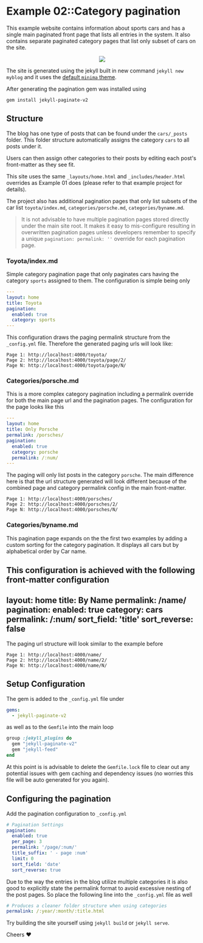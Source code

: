# Example 02::Category pagination
This example website contains information about sports cars and has a single main paginated front page that lists all entries in the system. It also contains separate paginated category pages that list only subset of cars on the site.

<p align="center">
  <img src="https://raw.githubusercontent.com/sverrirs/jekyll-paginate-v2/master/examples/img/02-example-screenshot-main.png" />
</p>

The site is generated using the jekyll built in new command `jekyll new myblog` and it uses the [default `minima` theme](https://github.com/jekyll/minima).

After generating the pagination gem was installed using
```
gem install jekyll-paginate-v2
```

## Structure
The blog has one type of posts that can be found under the `cars/_posts` folder. This folder structure automatically assigns the category `cars` to all posts under it.

Users can then assign other categories to their posts by editing each post's front-matter as they see fit.

This site uses the same `_layouts/home.html` and `_includes/header.html` overrides as Example 01 does (please refer to that example project for details).

The project also has additional pagination pages that only list subsets of the car list `toyota/index.md`, `categories/porsche.md`, `categories/byname.md`.

> It is not advisable to have multiple pagination pages stored directly under the main site root. It makes it easy to mis-configure resulting in overwritten pagination pages unless developers remember to specify a unique `pagination: permalink: ''` override for each pagination page.


### Toyota/index.md
Simple category pagination page that only paginates cars having the category `sports` assigned to them. The configuration is simple being only

``` yml
---
layout: home
title: Toyota
pagination: 
  enabled: true
  category: sports
---
```

This configuration draws the paging permalink structure from the `_config.yml` file. Therefore the generated paging urls will look like:

```
Page 1: http://localhost:4000/toyota/
Page 2: http://localhost:4000/toyota/page/2/
Page N: http://localhost:4000/toyota/page/N/
```

### Categories/porsche.md
This is a more complex category pagination including a permalink override for both the main page url and the pagination pages. The configuration for the page looks like this

``` yml
---
layout: home
title: Only Porsche
permalink: /porsches/
pagination: 
  enabled: true
  category: porsche
  permalink: /:num/
---
```

The paging will only list posts in the category `porsche`. The main difference here is that the url structure generated will look different because of the combined page and category permalink config in the main front-matter.

```
Page 1: http://localhost:4000/porsches/
Page 2: http://localhost:4000/porsches/2/
Page N: http://localhost:4000/porsches/N/
```

### Categories/byname.md
This pagination page expands on the the first two examples by adding a custom sorting for the category pagination. It displays all cars but by alphabetical order by Car name.

This configuration is achieved with the following front-matter configuration
---
layout: home
title: By Name
permalink: /name/
pagination: 
  enabled: true
  category: cars
  permalink: /:num/
  sort_field: 'title'
  sort_reverse: false
---

The paging url structure will look similar to the example before

```
Page 1: http://localhost:4000/name/
Page 2: http://localhost:4000/name/2/
Page N: http://localhost:4000/name/N/
```

## Setup Configuration
The gem is added to the `_config.yml` file under
``` yml
gems:
  - jekyll-paginate-v2
```

as well as to the `Gemfile` into the main loop
``` ruby
group :jekyll_plugins do
  gem "jekyll-paginate-v2"
  gem "jekyll-feed"
end
```

At this point is is advisable to delete the `Gemfile.lock` file to clear out any potential issues with gem caching and dependency issues (no worries this file will be auto generated for you again).

## Configuring the pagination

Add the pagination configuration to `_config.yml`

``` yml
# Pagination Settings
pagination:
  enabled: true
  per_page: 3
  permalink: '/page/:num/'
  title_suffix: ' - page :num'
  limit: 0
  sort_field: 'date'
  sort_reverse: true
```


Due to the way the entries in the blog utilize multiple categories it is also good to explicitly state the permalink format to avoid excessive nesting of the post pages. So place the following line into the `_config.yml` file as well

``` yml
# Produces a cleaner folder structure when using categories
permalink: /:year/:month/:title.html
```

Try building the site yourself using `jekyll build` or `jekyll serve`.

Cheers :heart:
